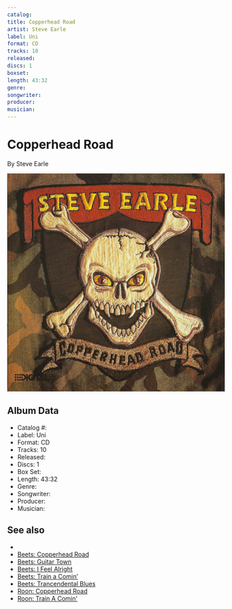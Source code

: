 ```yaml
---
catalog: 
title: Copperhead Road
artist: Steve Earle
label: Uni
format: CD
tracks: 10
released: 
discs: 1
boxset: 
length: 43:32
genre: 
songwriter: 
producer: 
musician: 
---
```


# Copperhead Road

By Steve Earle

![](../../assets/albumcovers/Steve_Earle-Copperhead_Road.png)

## Album Data

- Catalog #: 
- Label: Uni
- Format: CD
- Tracks: 10
- Released: 
- Discs: 1
- Box Set: 
- Length: 43:32
- Genre: 
- Songwriter: 
- Producer: 
- Musician: 


## See also

- [](Steve_Earle.md)
- [Beets: Copperhead Road](../../Beets/Steve_Earle/Copperhead_Road.md)
- [Beets: Guitar Town](../../Beets/Steve_Earle/Guitar_Town.md)
- [Beets: I Feel Alright](../../Beets/Steve_Earle/I_Feel_Alright.md)
- [Beets: Train a Comin’](../../Beets/Steve_Earle/Train_a_Comin’.md)
- [Beets: Trancendental Blues](../../Beets/Steve_Earle/Trancendental_Blues.md)
- [Roon: Copperhead Road](../../Roon/Steve_Earle/Copperhead_Road.md)
- [Roon: Train A Comin'](../../Roon/Steve_Earle/Train_A_Comin.md)
